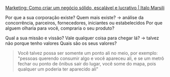 [Marketing: Como criar um negócio sólido, escalável e lucrativo | Italo Marsili](https://www.youtube.com/watch?v=rg5dTnA4emc)

Por que a sua corporação existe?
Quem mais existe? -> análise da concorrência, parceiros, fornecedores, iniciantes ou estabelecidos
Por que alguem olharia para você, compraria o seu produto? 

Qual a sua missão e vissão?
Vale qualquer coisa para chegar lá? -> talvez não porque tenho valores
Quais são os seus valores?

> Você talvez possa ser somente um ponto ali no meio, por exemplo: "pessoas querendo consumir algo e você apareceu ali, e se um metrô fechar ou ponto de ônibus sair do lugar, você some do mapa, pois qualquer um poderia ter aparecido ali"

